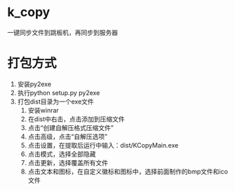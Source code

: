 # k_copy
一键同步文件到跳板机，再同步到服务器

# 打包方式
1. 安装py2exe
2. 执行python setup.py py2exe
3. 打包dist目录为一个exe文件
    1. 安装winrar
    2. 在dist中右击，点击添加到压缩文件
    3. 点击“创建自解压格式压缩文件”
    4. 点击高级，点击“自解压选项”
    5. 点击设置，在提取后运行中输入：dist/KCopyMain.exe
    6. 点击模式，选择全部隐藏
    7. 点击更新，选择覆盖所有文件
    8. 点击文本和图标，在自定义徽标和图标中，选择前面制作的bmp文件和ico文件